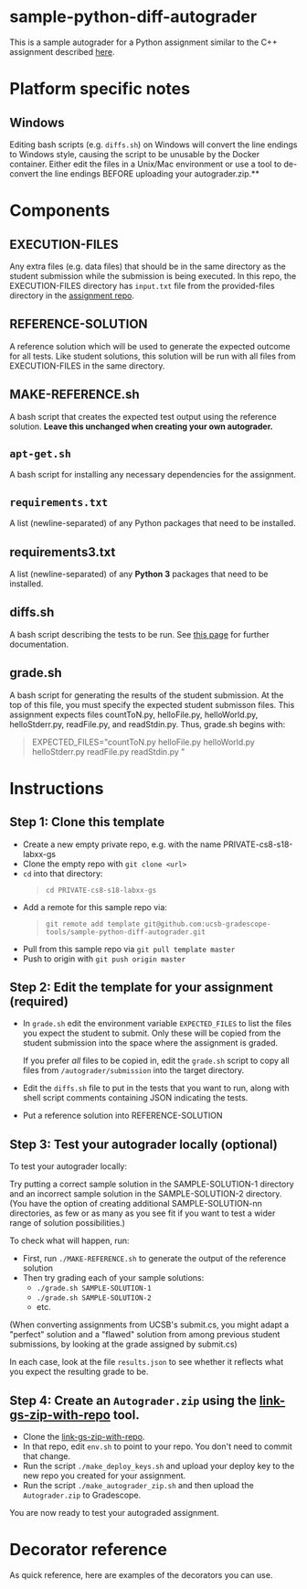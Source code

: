 # sample-python-diff-autograder

This is a sample autograder for a Python assignment similar to the C++ assignment described [here](https://github.com/ucsb-gradescope-tools/sample-cpp-assignment).

# Platform specific notes

## Windows

Editing bash scripts (e.g. `diffs.sh`) on Windows will convert the line endings to Windows style, causing the script to be unusable by the Docker container. Either edit the files in a Unix/Mac environment or use a tool to de-convert the line endings BEFORE uploading your autograder.zip.**

# Components

## EXECUTION-FILES

Any extra files (e.g. data files) that should be in the same directory as the student submission while the submission is being executed. In this repo, the EXECUTION-FILES directory has `input.txt` file from the provided-files directory in the [assignment repo](https://github.com/ucsb-gradescope-tools/sample-cpp-assignment).


## REFERENCE-SOLUTION

A reference solution which will be used to generate the expected outcome for all tests. Like student solutions, this solution will be run with all files from EXECUTION-FILES in the same directory.

## MAKE-REFERENCE<i></i>.sh

A bash script that creates the expected test output using the reference solution. **Leave this unchanged when creating your own autograder.**

## `apt-get.sh`
A bash script for installing any necessary dependencies for the assignment.

## `requirements.txt`
A list (newline-separated) of any Python packages that need to be installed.

## requirements3<i></i>.txt
A list (newline-separated) of any **Python 3** packages that need to be installed.

## diffs<i></i>.sh

A bash script describing the tests to be run. See [this page](https://github.com/ucsb-gradescope-tools/gs-diff-based-testing/blob/master/README.md) for further documentation.

## grade<i></i>.sh

A bash script for generating the results of the student submission. At the top of this file, you must specify the expected student submisson files. This assignment expects files countToN.py, helloFile.py, helloWorld.py, helloStderr.py, readFile.py, and readStdin.py. Thus, grade.sh begins with:

> EXPECTED_FILES="countToN.py helloFile.py helloWorld.py helloStderr.py readFile.py readStdin.py "



# Instructions

## Step 1: Clone this template

* Create a new empty private repo, e.g. with the name PRIVATE-cs8-s18-labxx-gs
* Clone the empty repo with `git clone <url>`
*  `cd` into that directory:
   > `cd PRIVATE-cs8-s18-labxx-gs`
* Add a remote for this sample repo via: 
   > `git remote add template git@github.com:ucsb-gradescope-tools/sample-python-diff-autograder.git`
* Pull from this sample repo via `git pull template master`
* Push to origin with `git push origin master`

## Step 2: Edit the template for your assignment (required)

* In `grade.sh` edit the environment variable `EXPECTED_FILES` to list the files you expect the student to submit.  Only these
   will be copied from the student submission into the space where the assignment is graded.
   
   If you prefer *all* files to be copied in, edit the `grade.sh` script to copy all files from `/autograder/submission` into
   the target directory.
   
* Edit the `diffs.sh` file to put in the tests that you want to run, along with shell script comments
   containing JSON indicating the tests.

* Put a reference solution into REFERENCE-SOLUTION

## Step 3: Test your autograder locally (optional)

To test your autograder locally:


Try putting a correct sample solution in the SAMPLE-SOLUTION-1 directory and an incorrect sample solution in the SAMPLE-SOLUTION-2 directory.  (You have the option of creating additional SAMPLE-SOLUTION-nn directories, as few or as many as you see fit if you want to test a wider range of solution possibilities.)


To check what will happen, run:
* First, run `./MAKE-REFERENCE.sh` to generate the output of the reference solution
* Then try grading each of your sample solutions:
   * `./grade.sh SAMPLE-SOLUTION-1`
   * `./grade.sh SAMPLE-SOLUTION-2` 
   * etc.

(When converting assignments from UCSB's submit.cs, you might adapt a "perfect" solution and a "flawed" solution from among previous student submissions, by looking at the grade assigned by submit.cs)

In each case, look at the file `results.json` to see whether it reflects what you expect the resulting grade to be.   

## Step 4: Create an `Autograder.zip` using the [link-gs-zip-with-repo](https://github.com/ucsb-gradescope-tools/link-gs-zip-with-repo) tool.
   
* Clone the [link-gs-zip-with-repo](https://github.com/ucsb-gradescope-tools/link-gs-zip-with-repo).
* In that repo, edit `env.sh` to point to your repo.  You don't need to commit that change.
* Run the script `./make_deploy_keys.sh` and upload your deploy key to the new repo you created for your assignment.
* Run the script `./make_autograder_zip.sh` and then upload the `Autograder.zip` to Gradescope.

You are now ready to test your autograded assignment.
   
# Decorator reference

As quick reference, here are examples of the decorators you can use.
   
